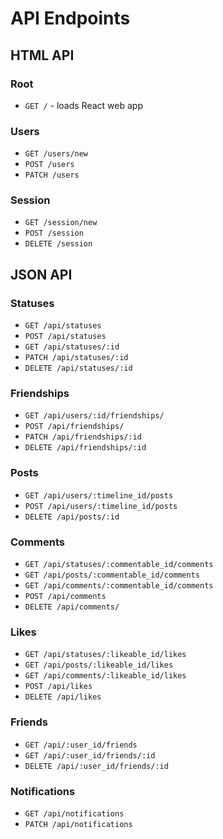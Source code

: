 # API Endpoints

## HTML API

### Root

- `GET /` - loads React web app

### Users

- `GET /users/new`
- `POST /users`
- `PATCH /users`


### Session

- `GET /session/new`
- `POST /session`
- `DELETE /session`

## JSON API

### Statuses

- `GET /api/statuses`
- `POST /api/statuses`
- `GET /api/statuses/:id`
- `PATCH /api/statuses/:id`
- `DELETE /api/statuses/:id`

### Friendships
- `GET /api/users/:id/friendships/`
- `POST /api/friendships/`
- `PATCH /api/friendships/:id`
- `DELETE /api/friendships/:id`

### Posts
- `GET /api/users/:timeline_id/posts`
- `POST /api/users/:timeline_id/posts`
- `DELETE /api/posts/:id`

### Comments
- `GET /api/statuses/:commentable_id/comments`
- `GET /api/posts/:commentable_id/comments`
- `GET /api/comments/:commentable_id/comments`
- `POST /api/comments`
- `DELETE /api/comments/`

### Likes
- `GET /api/statuses/:likeable_id/likes`
- `GET /api/posts/:likeable_id/likes`
- `GET /api/comments/:likeable_id/likes`
- `POST /api/likes`
- `DELETE /api/likes`

### Friends

- `GET /api/:user_id/friends`
- `GET /api/:user_id/friends/:id`
- `DELETE /api/:user_id/friends/:id`


### Notifications
- `GET /api/notifications`
- `PATCH /api/notifications`
